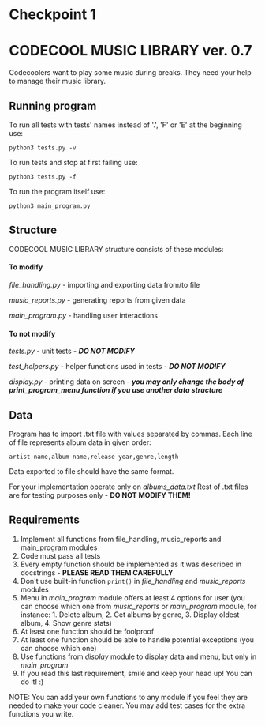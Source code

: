 # Checkpoint 1

# CODECOOL MUSIC LIBRARY ver. 0.7

Codecoolers want to play some music during breaks. They need your help to manage their music library.

## Running program

To run all tests with tests' names instead of '.', 'F' or 'E' at the beginning use:

`python3 tests.py -v`

To run tests and stop at first failing use:

`python3 tests.py -f`

To run the program itself use:

`python3 main_program.py`



## Structure

CODECOOL MUSIC LIBRARY structure consists of these modules:

#### To modify

_file_handling.py_ - importing and exporting data from/to file

_music_reports.py_ - generating reports from given data

_main_program.py_ - handling user interactions

#### To not modify

_tests.py_ - unit tests - ***DO NOT MODIFY***

_test_helpers.py_ - helper functions used in tests - ***DO NOT MODIFY***

_display.py_ - printing data on screen - ***you may only change the body of print_program_menu function if you use another data structure***


## Data

Program has to import .txt file with values separated by commas. Each line of file represents album data in given order:

`artist name,album name,release year,genre,length`

Data exported to file should have the same format.

For your implementation operate only on _albums_data.txt_ Rest of .txt files are for testing purposes only - **DO NOT MODIFY THEM!**


## Requirements

1. Implement all functions from file_handling, music_reports and main_program modules
2. Code must pass all tests
3. Every empty function should be implemented as it was described in docstrings - **PLEASE READ THEM CAREFULLY**
4. Don't use built-in function `print()` in _file_handling_ and _music_reports_ modules
5. Menu in _main_program_ module offers at least 4 options for user (you can choose which one from _music_reports_ or _main_program_ module, for instance: 1. Delete album, 2. Get albums by genre,  3. Display oldest album, 4. Show genre stats)
6. At least one function should be foolproof
7. At least one function should be able to handle potential exceptions (you can choose which one)
8. Use functions from _display_ module to display data and menu, but only in _main_program_
9. If you read this last requirement, smile and keep your head up! You can do it! :)

NOTE:
You can add your own functions to any module if you feel they are needed to make your code cleaner.
You may add test cases for the extra functions you write.

